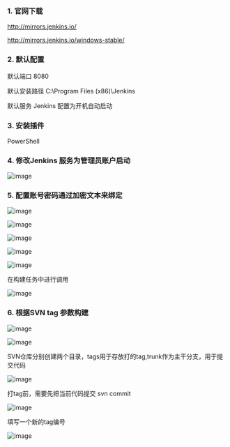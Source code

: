 ### 1. 官网下载

http://mirrors.jenkins.io/

http://mirrors.jenkins.io/windows-stable/

### 2.  默认配置

默认端口 8080

默认安装路径 C:\Program Files (x86)\Jenkins

默认服务 Jenkins 配置为开机自动启动

### 3.  安装插件

PowerShell

### 4.  修改Jenkins 服务为管理员账户启动 

![image](./static/logon.jpg)

### 5.  配置账号密码通过加密文本来绑定

![image](./static/secret.jpg)

![image](./static/secret02.jpg)

![image](./static/secret03.jpg)

![image](./static/secret031.jpg)

![image](./static/secret04.jpg)

在构建任务中进行调用

![image](./static/secret05.jpg)


### 6.  根据SVN tag 参数构建

![image](./static/svntag01.jpg)

![image](./static/svntag02.jpg)

SVN仓库分别创建两个目录，tags用于存放打的tag,trunk作为主干分支，用于提交代码

![image](./static/svntag03.jpg)

打tag前，需要先把当前代码提交 svn commit

![image](./static/svntag04.jpg)

填写一个新的tag编号

![image](./static/svntag05.jpg)



